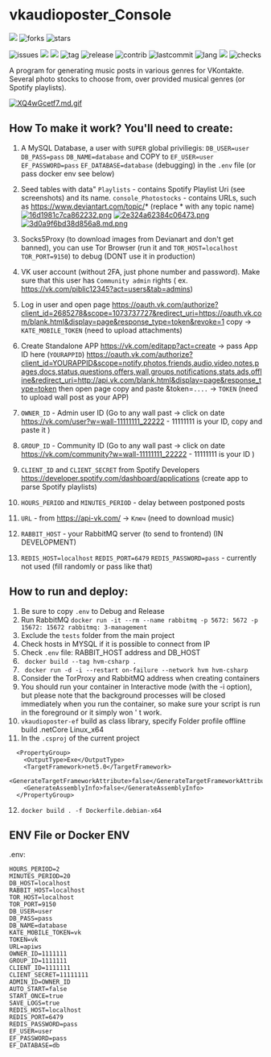 
# vkaudioposter_Console
![](https://img.shields.io/github/followers/rhiskey?style=social)
![forks](https://img.shields.io/github/forks/rhiskey/vkaudioposter_Console?style=social)
![stars](https://img.shields.io/github/stars/rhiskey/vkaudioposter_Console?style=social)

![issues](https://img.shields.io/github/issues/rhiskey/vkaudioposter_Console)
![](https://img.shields.io/github/issues-closed-raw/rhiskey/vkaudioposter_Console)
![](https://img.shields.io/github/license/rhiskey/vkaudioposter_Console)
![tag](https://img.shields.io/github/v/tag/rhiskey/vkaudioposter_Console)
![release](https://img.shields.io/github/v/release/rhiskey/vkaudioposter_Console)
![contrib](https://img.shields.io/github/contributors/rhiskey/vkaudioposter_Console)
![lastcommit](https://img.shields.io/github/last-commit/rhiskey/vkaudioposter_Console)
![lang](https://img.shields.io/github/languages/count/rhiskey/vkaudioposter_Console)
![](https://img.shields.io/github/commit-activity/m/rhiskey/vkaudioposter_Console)
![checks](https://img.shields.io/github/checks-status/rhiskey/vkaudioposter_Console/main)


A program for generating music posts in various genres for VKontakte.
Several photo stocks to choose from, over provided musical genres (or Spotify playlists).

[![XQ4wGcetf7.md.gif](https://s4.gifyu.com/images/XQ4wGcetf7.md.gif)](https://gifyu.com/image/ZZNO)

## How To make it work? You'll need to create:
1) A MySQL Database, a user with `SUPER` global priviliegis: `DB_USER=user` `DB_PASS=pass` `DB_NAME=database` and COPY to `EF_USER=user` `EF_PASSWORD=pass` `EF_DATABASE=database` (debugging) in the `.env` file (or pass docker env see below)

2) Seed tables with data" `Playlists` - contains Spotify Playlist Uri (see screenshots) and its name.
 `console_Photostocks` - contains URLs, such as https://www.deviantart.com/topic/* (replace * with any topic name)
[![16d1981c7ca862232.png](https://s4.gifyu.com/images/16d1981c7ca862232.png)](https://gifyu.com/image/ZZtZ)
[![2e324a62384c06473.png](https://s4.gifyu.com/images/2e324a62384c06473.png)](https://gifyu.com/image/ZZtV)
[![3d0a9f6bd38d856a8.md.png](https://s4.gifyu.com/images/3d0a9f6bd38d856a8.md.png)](https://gifyu.com/image/ZZ53)

3) Socks5Proxy (to download images from Devianart and don't get banned), you can use Tor Browser (run it and `TOR_HOST=localhost` `TOR_PORT=9150`)  to debug (DONT use it in production)
4) VK user account (without 2FA, just phone number and password). Make sure that this user has `Community admin` rights ( ex. https://vk.com/piblic12345?act=users&tab=admins)
5) Log in user and open page https://oauth.vk.com/authorize?client_id=2685278&scope=1073737727&redirect_uri=https://oauth.vk.com/blank.html&display=page&response_type=token&revoke=1 copy ->  `KATE_MOBILE_TOKEN` (need to upload attachments)
6) Create Standalone APP https://vk.com/editapp?act=create -> pass App ID here (`YOURAPPID`) https://oauth.vk.com/authorize?client_id=YOURAPPID&scope=notify,photos,friends,audio,video,notes,pages,docs,status,questions,offers,wall,groups,notifications,stats,ads,offline&redirect_uri=http://api.vk.com/blank.html&display=page&response_type=token then open page copy and paste &token=`....` -> `TOKEN` (need to upload wall post as your APP)
7) `OWNER_ID` - Admin user ID (Go to any wall past -> click on date https://vk.com/user?w=wall-11111111_22222  - 11111111 is your ID, copy and paste it )
8) `GROUP_ID` - Community ID  (Go to any wall past -> click on date https://vk.com/community?w=wall-11111111_22222  - 11111111 is your ID )
9) `CLIENT_ID` and `CLIENT_SECRET` from Spotify Developers https://developer.spotify.com/dashboard/applications (create app to parse Spotify playlists)
10) `HOURS_PERIOD` and `MINUTES_PERIOD` - delay between postponed posts
11) `URL` - from https://api-vk.com/ -> `Ключ` (need to download music)
12) `RABBIT_HOST` - your RabbitMQ server (to send to frontend) (IN DEVELOPMENT)
13) `REDIS_HOST=localhost` `REDIS_PORT=6479` `REDIS_PASSWORD=pass` - currently not used (fill randomly or pass like that)

## How to run and deploy:
1. Be sure to copy `.env` to Debug and Release
2. Run RabbitMQ `docker run -it --rm --name rabbitmq -p 5672: 5672 -p 15672: 15672 rabbitmq: 3-management`
3. Exclude the `tests` folder from the main project
4. Check hosts in MYSQL if it is possible to connect from IP
5. Check `.env` file: RABBIT_HOST address and DB_HOST
6. ` docker build --tag hvm-csharp .`
7. ` docker run -d -i --restart on-failure --network hvm hvm-csharp`
8. Consider the TorProxy and RabbitMQ address when creating containers
9. You should run your container in Interactive mode (with the -i option), but please note that the background processes will be closed immediately when you run the container, so make sure your script is run in the foreground or it simply won ' t work.
10. `vkaudioposter-ef` build as class library, specify Folder profile offline build .netCore Linux_x64
11. In the `.csproj` of the current project
```
  <PropertyGroup>
    <OutputType>Exe</OutputType>
    <TargetFramework>net5.0</TargetFramework>
    <GenerateTargetFrameworkAttribute>false</GenerateTargetFrameworkAttribute>
    <GenerateAssemblyInfo>false</GenerateAssemblyInfo>
  </PropertyGroup>
```
12. `docker build . -f Dockerfile.debian-x64`

## ENV File or Docker ENV
.env:
```
HOURS_PERIOD=2
MINUTES_PERIOD=20
DB_HOST=localhost
RABBIT_HOST=localhost
TOR_HOST=localhost
TOR_PORT=9150
DB_USER=user
DB_PASS=pass
DB_NAME=database
KATE_MOBILE_TOKEN=vk
TOKEN=vk
URL=apiws
OWNER_ID=1111111
GROUP_ID=1111111
CLIENT_ID=1111111
CLIENT_SECRET=11111111
ADMIN_ID=OWNER_ID
AUTO_START=false
START_ONCE=true
SAVE_LOGS=true
REDIS_HOST=localhost
REDIS_PORT=6479
REDIS_PASSWORD=pass
EF_USER=user
EF_PASSWORD=pass
EF_DATABASE=db
```
